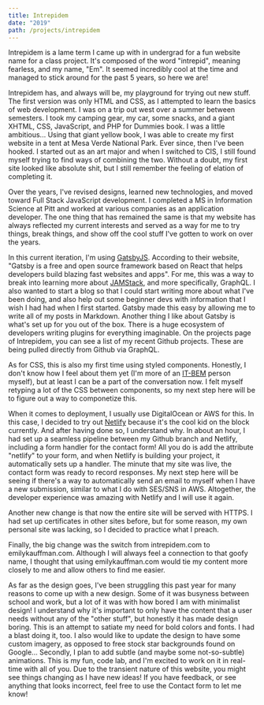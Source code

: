 ```yaml
---
title: Intrepidem
date: "2019"
path: /projects/intrepidem
---
```


Intrepidem is a lame term I came up with in undergrad for a fun website name for a class project. It's composed of the word "intrepid", meaning fearless, and my name, "Em". It seemed incredibly cool at the time and managed to stick around for the past 5 years, so here we are!

Intrepidem has, and always will be, my playground for trying out new stuff. The first version was only HTML and CSS, as I attempted to learn the basics of web development. I was on a trip out west over a summer between semesters. I took my camping gear, my car, some snacks, and a giant XHTML, CSS, JavaScript, and PHP for Dummies book. I was a little ambitious... Using that giant yellow book, I was able to create my first website in a tent at Mesa Verde National Park. Ever since, then I've been hooked. I started out as an art major and when I switched to CIS, I still found myself trying to find ways of combining the two. Without a doubt, my first site looked like absolute shit, but I still remember the feeling of elation of completing it.

Over the years, I've revised designs, learned new technologies, and moved toward Full Stack JavaScript development. I completed a MS in Information Science at Pitt and worked at various companies as an application developer. The one thing that has remained the same is that my website has always reflected my current interests and served as a way for me to try things, break things, and show off the cool stuff I've gotten to work on over the years.

In this current iteration, I'm using <a href="https://www.gatsbyjs.org/" target="_blank">GatsbyJS</a>. According to their website, "Gatsby is a free and open source framework based on React that helps developers build blazing fast websites and apps". For me, this was a way to break into learning more about <a href="https://jamstack.org/">JAMStack</a>, and more specifically, GraphQL. I also wanted to start a blog so that I could start writing more about what I've been doing, and also help out some beginner devs with information that I wish I had had when I first started. Gatsby made this easy by allowing me to write all of my posts in Markdown. Another thing I like about Gatsby is what's set up for you out of the box. There is a huge ecosystem of developers writing plugins for everything imaginable. On the projects page of Intrepidem, you can see a list of my recent Github projects. These are being pulled directly from Github via GraphQL.

As for CSS, this is also my first time using styled components. Honestly, I don't know how I feel about them yet (I'm more of an <a href="http://getbem.com/introduction/" target="_blank">IT-BEM</a> person myself), but at least I can be a part of the conversation now. I felt myself retyping a lot of the CSS between components, so my next step here will be to figure out a way to componetize this.

When it comes to deployment, I usually use DigitalOcean or AWS for this. In this case, I decided to try out <a href="">Netlify</a> because it's the cool kid on the block currently. And after having done so, I understand why. In about an hour, I had set up a seamless pipeline between my Github branch and Netlify, including a form handler for the contact form! All you do is add the attribute "netlify" to your form, and when Netlify is building your project, it automatically sets up a handler. The minute that my site was live, the contact form was ready to record responses. My next step here will be seeing if there's a way to automatically send an email to myself when I have a new submission, similar to what I do with SES/SNS in AWS. Altogether, the developer experience was amazing with Netlify and I will use it again.

Another new change is that now the entire site will be served with HTTPS. I had set up certificates in other sites before, but for some reason, my own personal site was lacking, so I decided to practice what I preach.

Finally, the big change was the switch from intrepidem.com to emilykauffman.com. Although I will always feel a connection to that goofy name, I thought that using emilykauffman.com would tie my content more closely to me and allow others to find me easier.

As far as the design goes, I've been struggling this past year for many reasons to come up with a new design. Some of it was busyness between school and work, but a lot of it was with how bored I am with minimalist design! I understand why it's important to only have the content that a user needs without any of the "other stuff", but honestly it has made design boring. This is an attempt to satiate my need for bold colors and fonts. I had a blast doing it, too. I also would like to update the design to have some custom imagery, as opposed to free stock star backgrounds found on Google... Secondly, I plan to add subtle (and maybe some not-so-subtle) animations. This is my fun, code lab, and I'm excited to work on it in real-time with all of you. Due to the transient nature of this website, you might see things changing as I have new ideas! If you have feedback, or see anything that looks incorrect, feel free to use the Contact form to let me know!